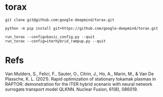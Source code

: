 # torax

```
git clone git@github.com:google-deepmind/torax.git
```

```
python -m pip install git+https://github.com/google-deepmind/torax.git
```

```
run_torax --config=basic_config.py --quit
run_torax --config=iterhybrid_rampup.py --quit
```

# Refs

Van Mulders, S., Felici, F., Sauter, O., Citrin, J., Ho, A., Marin,
M., & Van De Plassche, K. L. (2021). Rapid optimization of stationary
tokamak plasmas in RAPTOR: demonstration for the ITER hybrid scenario
with neural network surrogate transport model QLKNN. Nuclear Fusion,
61(8), 086019.